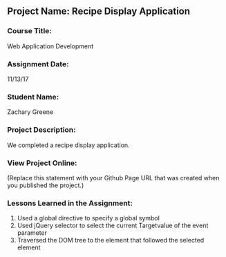 ## Project Name:  Recipe Display Application

### Course Title:
Web Application Development

### Assignment Date:  
11/13/17

### Student Name:  
Zachary Greene

### Project Description:
We completed a recipe display application. 

### View Project Online:
(Replace this statement with your Github Page URL that was created when you 
 published the project.)

### Lessons Learned in the Assignment:
1. Used a global directive to specify a global symbol 
2. Used jQuery selector to select the current Targetvalue of the event parameter
3. Traversed the DOM tree to the element that followed the selected element

